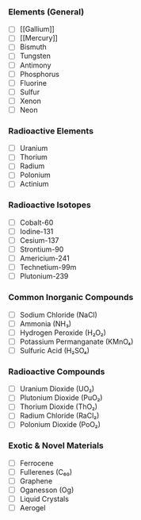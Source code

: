 ### Elements (General)
- [ ] [[Gallium]]
- [ ] [[Mercury]]
- [ ] Bismuth
- [ ] Tungsten
- [ ] Antimony
- [ ] Phosphorus
- [ ] Fluorine
- [ ] Sulfur
- [ ] Xenon
- [ ] Neon

### Radioactive Elements
- [ ] Uranium
- [ ] Thorium
- [ ] Radium
- [ ] Polonium
- [ ] Actinium

### Radioactive Isotopes
- [ ] Cobalt-60
- [ ] Iodine-131
- [ ] Cesium-137
- [ ] Strontium-90
- [ ] Americium-241
- [ ] Technetium-99m
- [ ] Plutonium-239

### Common Inorganic Compounds
- [ ] Sodium Chloride (NaCl)
- [ ] Ammonia (NH₃)
- [ ] Hydrogen Peroxide (H₂O₂)
- [ ] Potassium Permanganate (KMnO₄)
- [ ] Sulfuric Acid (H₂SO₄)

### Radioactive Compounds
- [ ] Uranium Dioxide (UO₂)
- [ ] Plutonium Dioxide (PuO₂)
- [ ] Thorium Dioxide (ThO₂)
- [ ] Radium Chloride (RaCl₂)
- [ ] Polonium Dioxide (PoO₂)

### Exotic & Novel Materials
- [ ] Ferrocene
- [ ] Fullerenes (C₆₀)
- [ ] Graphene
- [ ] Oganesson (Og)
- [ ] Liquid Crystals
- [ ] Aerogel
